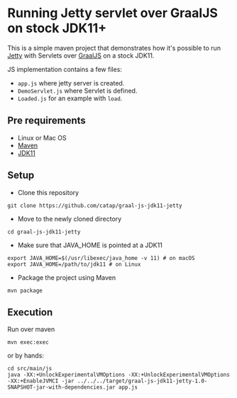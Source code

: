 # Running Jetty servlet over GraalJS on stock JDK11+

This is a simple maven project that demonstrates how it's possible to run [Jetty](https://www.eclipse.org/jetty/)
with Servlets over [GraalJS](http://www.graalvm.org/docs/reference-manual/languages/js/) on a stock JDK11.

JS implementation contains a few files:
 - `app.js` where jetty server is created.
 - `DemoServlet.js` where Servlet is defined.
 - `Loaded.js` for an example with `load`.

## Pre requirements

- Linux or Mac OS
- [Maven](https://maven.apache.org)
- [JDK11](https://jdk.java.net/11/)

## Setup

- Clone this repository
```
git clone https://github.com/catap/graal-js-jdk11-jetty
```

- Move to the newly cloned directory
```
cd graal-js-jdk11-jetty
```

- Make sure that JAVA_HOME is pointed at a JDK11
```
export JAVA_HOME=$(/usr/libexec/java_home -v 11) # on macOS
export JAVA_HOME=/path/to/jdk11 # on Linux
```

- Package the project using Maven
```
mvn package
```

## Execution

Run over maven
```
mvn exec:exec
```

or by hands:
```
cd src/main/js
java -XX:+UnlockExperimentalVMOptions -XX:+UnlockExperimentalVMOptions -XX:+EnableJVMCI -jar ../../../target/graal-js-jdk11-jetty-1.0-SNAPSHOT-jar-with-dependencies.jar app.js
```
